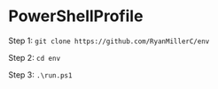# PowerShellProfile
Step 1: `git clone https://github.com/RyanMillerC/env`

Step 2: `cd env`

Step 3: `.\run.ps1`
